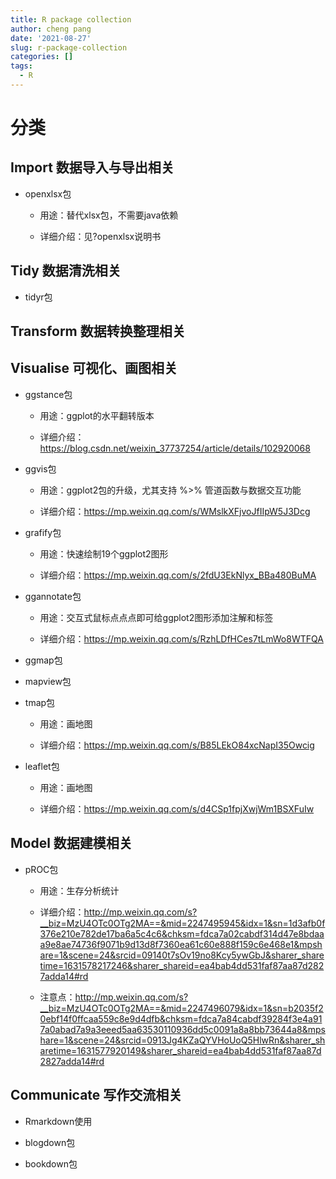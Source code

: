 ```yaml
---
title: R package collection
author: cheng pang
date: '2021-08-27'
slug: r-package-collection
categories: []
tags:
  - R
---
```


# 分类

## Import 数据导入与导出相关

- openxlsx包
  
  - 用途：替代xlsx包，不需要java依赖
  
  - 详细介绍：见?openxlsx说明书
  
## Tidy 数据清洗相关

- tidyr包

## Transform 数据转换整理相关

## Visualise 可视化、画图相关

- ggstance包

  - 用途：ggplot的水平翻转版本
  
  - 详细介绍：<https://blog.csdn.net/weixin_37737254/article/details/102920068>
  
- ggvis包
  
  - 用途：ggplot2包的升级，尤其支持 %>% 管道函数与数据交互功能
  
  - 详细介绍：<https://mp.weixin.qq.com/s/WMslkXFjvoJfIIpW5J3Dcg>

- grafify包

  - 用途：快速绘制19个ggplot2图形
  
  - 详细介绍：<https://mp.weixin.qq.com/s/2fdU3EkNlyx_BBa480BuMA>

- ggannotate包
  
  - 用途：交互式鼠标点点点即可给ggplot2图形添加注解和标签
  
  - 详细介绍：<https://mp.weixin.qq.com/s/RzhLDfHCes7tLmWo8WTFQA>
  
- ggmap包

- mapview包

- tmap包

  - 用途：画地图
  
  - 详细介绍：<https://mp.weixin.qq.com/s/B85LEkO84xcNapI35Owcig>

- leaflet包

  - 用途：画地图
  
  - 详细介绍：<https://mp.weixin.qq.com/s/d4CSp1fpjXwjWm1BSXFuIw>

## Model 数据建模相关

- pROC包

  - 用途：生存分析统计
  
  - 详细介绍：<http://mp.weixin.qq.com/s?__biz=MzU4OTc0OTg2MA==&mid=2247495945&idx=1&sn=1d3afb0f376e210e782de17ba6a5c4c6&chksm=fdca7a02cabdf314d47e8bdaaa9e8ae74736f9071b9d13d8f7360ea61c60e888f159c6e468e1&mpshare=1&scene=24&srcid=09140t7sOv19no8Kcy5ywGbJ&sharer_sharetime=1631578217246&sharer_shareid=ea4bab4dd531faf87aa87d2827adda14#rd>
  
  - 注意点：<http://mp.weixin.qq.com/s?__biz=MzU4OTc0OTg2MA==&mid=2247496079&idx=1&sn=b2035f20ebf14f0ffcaa559c8e9d4dfb&chksm=fdca7a84cabdf39284f3e4a917a0abad7a9a3eeed5aa63530110936dd5c0091a8a8bb73644a8&mpshare=1&scene=24&srcid=0913Jg4KZaQYVHoUoQ5HlwRn&sharer_sharetime=1631577920149&sharer_shareid=ea4bab4dd531faf87aa87d2827adda14#rd>

## Communicate 写作交流相关

- Rmarkdown使用

- blogdown包

- bookdown包